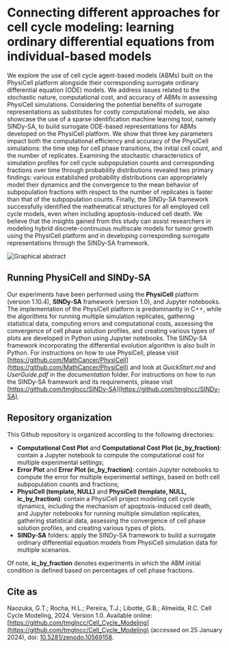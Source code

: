 # Connecting different approaches for cell cycle modeling: learning ordinary differential equations from individual-based models

We explore the use of cell cycle agent-based models (ABMs) built on the PhysiCell platform alongside their corresponding surrogate ordinary differential equation (ODE) models. We address issues related to the stochastic nature, computational cost, and accuracy of  ABMs in assessing PhysiCell simulations. Considering the potential benefits of surrogate representations as substitutes for costly computational models, we also showcase the use of a sparse identification machine learning tool, namely SINDy-SA, to build surrogate ODE-based representations for ABMs developed on the PhysiCell platform. We show that three key parameters impact both the computational efficiency and accuracy of the PhysiCell simulations: the time step for cell phase transitions, the initial cell count, and the number of replicates. Examining the stochastic characteristics of simulation profiles for cell cycle subpopulation counts and corresponding fractions over time through probability distributions revealed two primary findings: various established probability distributions can appropriately model their dynamics and the convergence to the mean behavior of subpopulation fractions with respect to the number of replicates is faster than that of the subpopulation counts. Finally, the SINDy-SA framework successfully identified the mathematical structures for all employed cell cycle models, even when including apoptosis-induced cell death. We believe that the insights gained from this study can assist researchers in modeling hybrid discrete-continuous multiscale models for tumor growth using the PhysiCell platform and in developing corresponding surrogate representations through the SINDy-SA framework.

![Graphical abstract](https://drive.google.com/uc?export=view&id=1UzC3t9bN82OQ9aRQtFUnwnB_P99Xq9qR)

## Running PhysiCell and SINDy-SA

Our experiments have been performed using the **PhysiCell** platform (version 1.10.4), **SINDy-SA** framework (version 1.0), and Jupyter notebooks. The implementation of the PhysiCell platform is predominantly in C++, while the algorithms for running multiple simulation replicates, gathering statistical data, computing errors and computational costs, assessing the convergence of cell phase solution profiles, and creating various types of plots are developed in Python using Jupyter notebooks. The SINDy-SA framework incorporating the differential evolution algorithm is also built in Python. For instructions on how to use PhysiCell, please visit [https://github.com/MathCancer/PhysiCell](https://github.com/MathCancer/PhysiCell) and look at _QuickStart.md_ and _UserGuide.pdf_ in the _documentation_ folder. For instructions on how to run the SINDy-SA framework and its requirements, please visit [https://github.com/tmglncc/SINDy-SA](https://github.com/tmglncc/SINDy-SA).

## Repository organization

This Github repository is organized according to the following directories:

- **Computational Cost Plot** and **Computational Cost Plot (ic_by_fraction)**: contain a Jupyter notebook to compute the computational cost for multiple experimental settings;
- **Error Plot** and **Error Plot (ic_by_fraction)**: contain Jupyter notebooks to compute the error for multiple experimental settings, based on both cell subpopulation counts and fractions;
- **PhysiCell (template, NULL)** and **PhysiCell (template, NULL, ic_by_fraction)**: contain a PhysiCell project modeling cell cycle dynamics, including the mechanism of apoptosis-induced cell death, and Jupyter notebooks for running multiple simulation replicates, gathering statistical data, assessing the convergence of cell phase solution profiles, and creating various types of plots.
- **SINDy-SA** folders: apply the SINDy-SA framework to build a surrogate ordinary differential equation models from PhysiCell simulation data for multiple scenarios.

Of note, **ic_by_fraction** denotes experiments in which the ABM initial condition is defined based on percentages of cell phase fractions.

## Cite as

Naozuka, G.T.; Rocha, H.L.; Pereira, T.J.; Libotte, G.B.; Almeida, R.C. Cell Cycle Modeling, 2024. Version 1.0. Available online: [https://github.com/tmglncc/Cell_Cycle_Modeling](https://github.com/tmglncc/Cell_Cycle_Modeling) (accessed on 25 January 2024), doi: [10.5281/zenodo.10569158](https://zenodo.org/doi/10.5281/zenodo.10569158).
